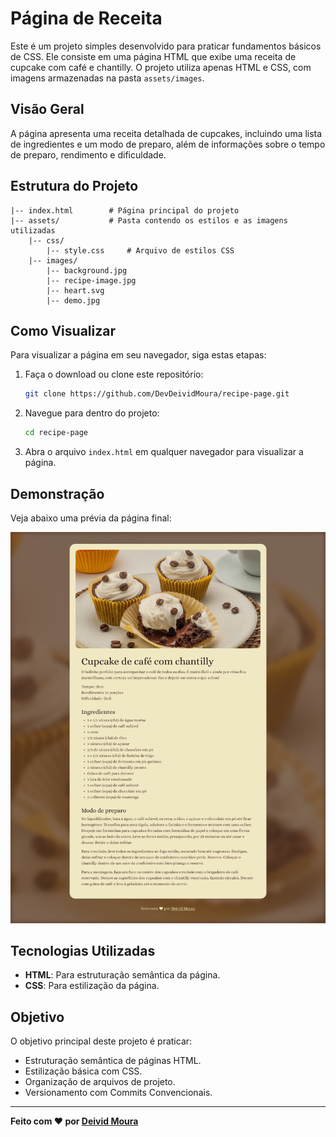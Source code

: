 
# Página de Receita

Este é um projeto simples desenvolvido para praticar fundamentos básicos de CSS. Ele consiste em uma página HTML que exibe uma receita de cupcake com café e chantilly. O projeto utiliza apenas HTML e CSS, com imagens armazenadas na pasta `assets/images`.

## Visão Geral

A página apresenta uma receita detalhada de cupcakes, incluindo uma lista de ingredientes e um modo de preparo, além de informações sobre o tempo de preparo, rendimento e dificuldade.

## Estrutura do Projeto

```
|-- index.html        # Página principal do projeto
|-- assets/           # Pasta contendo os estilos e as imagens utilizadas
    |-- css/
        |-- style.css     # Arquivo de estilos CSS
    |-- images/
        |-- background.jpg
        |-- recipe-image.jpg
        |-- heart.svg
        |-- demo.jpg
```

## Como Visualizar

Para visualizar a página em seu navegador, siga estas etapas:

1. Faça o download ou clone este repositório:
   ```bash
   git clone https://github.com/DevDeividMoura/recipe-page.git 
   ```
2. Navegue para dentro do projeto:
   ```bash
   cd recipe-page
   ```
3. Abra o arquivo `index.html` em qualquer navegador para visualizar a página.

## Demonstração

Veja abaixo uma prévia da página final:

![Demonstração da Página](assets/images/demo.jpg)

## Tecnologias Utilizadas

- **HTML**: Para estruturação semântica da página.
- **CSS**: Para estilização da página.

## Objetivo

O objetivo principal deste projeto é praticar:
- Estruturação semântica de páginas HTML.
- Estilização básica com CSS.
- Organização de arquivos de projeto.
- Versionamento com Commits Convencionais.

---

**Feito com ❤️ por [Deivid Moura](https://github.com/DevDeividMoura)**
